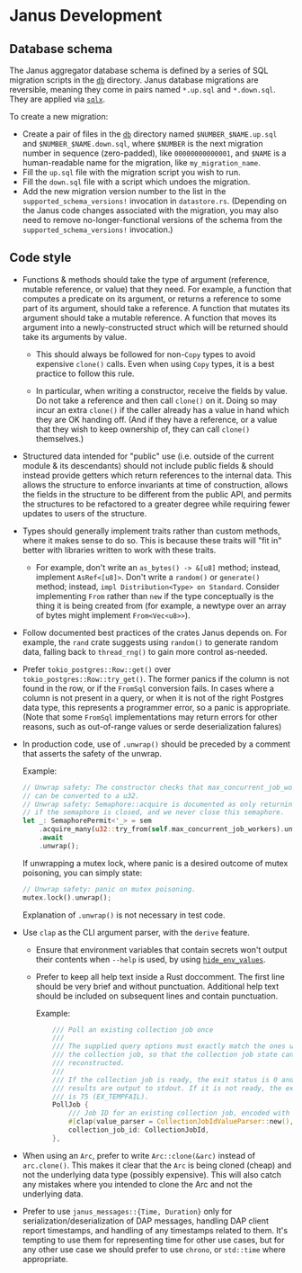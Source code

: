 # Janus Development

## Database schema

The Janus aggregator database schema is defined by a series of SQL migration
scripts in the [`db`](../db) directory. Janus database migrations are
reversible, meaning they come in pairs named `*.up.sql` and `*.down.sql`. They
are applied via [`sqlx`][sqlx-cli].

To create a new migration:

* Create a pair of files in the [`db`](../db) directory named
  `$NUMBER_$NAME.up.sql` and `$NUMBER_$NAME.down.sql`, where `$NUMBER` is the
  next migration number in sequence (zero-padded), like `00000000000001`, and
  `$NAME` is a human-readable name for the migration, like `my_migration_name`.
* Fill the `up.sql` file with the migration script you wish to run.
* Fill the `down.sql` file with a script which undoes the migration.
* Add the new migration version number to the list in the
  `supported_schema_versions!` invocation in `datastore.rs`. (Depending on the
  Janus code changes associated with the migration, you may also need to remove
  no-longer-functional versions of the schema from the
  `supported_schema_versions!` invocation.)

[sqlx-cli]: https://crates.io/crates/sqlx-cli

## Code style

* Functions & methods should take the type of argument (reference, mutable
  reference, or value) that they need. For example, a function that computes a
  predicate on its argument, or returns a reference to some part of its
  argument, should take a reference. A function that mutates its argument should
  take a mutable reference. A function that moves its argument into a
  newly-constructed struct which will be returned should take its arguments by
  value.

  * This should always be followed for non-`Copy` types to avoid expensive
    `clone()` calls. Even when using `Copy` types, it is a best practice to
    follow this rule.

  * In particular, when writing a constructor, receive the fields by value. Do
    not take a reference and then call `clone()` on it. Doing so may incur an
    extra `clone()` if the caller already has a value in hand which they are OK
    handing off. (And if they have a reference, or a value that they wish to
    keep ownership of, they can call `clone()` themselves.)

* Structured data intended for "public" use (i.e. outside of the current module
  & its descendants) should not include public fields & should instead provide
  getters which return references to the internal data. This allows the
  structure to enforce invariants at time of construction, allows the fields in
  the structure to be different from the public API, and permits the structures
  to be refactored to a greater degree while requiring fewer updates to users of
  the structure.

* Types should generally implement traits rather than custom methods, where it
  makes sense to do so. This is because these traits will "fit in" better with
  libraries written to work with these traits.

  * For example, don't write an `as_bytes() -> &[u8]` method; instead, implement
    `AsRef<[u8]>`. Don't write a `random()` or `generate()` method; instead,
    `impl Distribution<Type> on Standard`. Consider implementing `From` rather
    than `new` if the type conceptually is the thing it is being created from
    (for example, a newtype over an array of bytes might implement
    `From<Vec<u8>>`).

* Follow documented best practices of the crates Janus depends on. For example,
  the `rand` crate suggests using `random()` to generate random data, falling
  back to `thread_rng()` to gain more control as-needed.

* Prefer `tokio_postgres::Row::get()` over `tokio_postgres::Row::try_get()`.
  The former panics if the column is not found in the row, or if the `FromSql`
  conversion fails. In cases where a column is not present in a query, or when
  it is not of the right Postgres data type, this represents a programmer error,
  so a panic is appropriate. (Note that some `FromSql` implementations may
  return errors for other reasons, such as out-of-range values or serde
  deserialization falures)

* In production code, use of `.unwrap()` should be preceded by a comment
  that asserts the safety of the unwrap.

  Example:
  ```rust
  // Unwrap safety: The constructor checks that max_concurrent_job_workers 
  // can be converted to a u32.
  // Unwrap safety: Semaphore::acquire is documented as only returning an error
  // if the semaphore is closed, and we never close this semaphore.
  let _: SemaphorePermit<'_> = sem
      .acquire_many(u32::try_from(self.max_concurrent_job_workers).unwrap())
      .await
      .unwrap();
  ```

  If unwrapping a mutex lock, where panic is a desired outcome of mutex poisoning,
  you can simply state:
  ```rust
  // Unwrap safety: panic on mutex poisoning.
  mutex.lock().unwrap();
  ```

  Explanation of `.unwrap()` is not necessary in test code.

* Use `clap` as the CLI argument parser, with the `derive` feature.

  * Ensure that environment variables that contain secrets won't output their
    contents when `--help` is used, by using [`hide_env_values`][hide_env_values].

  * Prefer to keep all help text inside a Rust doccomment. The first line should
    be very brief and without punctuation. Additional help text should be
    included on subsequent lines and contain punctuation.

    Example:
    ```rust
        /// Poll an existing collection job once
        ///
        /// The supplied query options must exactly match the ones used to create
        /// the collection job, so that the collection job state can be correctly
        /// reconstructed.
        ///
        /// If the collection job is ready, the exit status is 0 and the job
        /// results are output to stdout. If it is not ready, the exit status 
        /// is 75 (EX_TEMPFAIL).
        PollJob {
            /// Job ID for an existing collection job, encoded with unpadded base64url
            #[clap(value_parser = CollectionJobIdValueParser::new(), required = true)]
            collection_job_id: CollectionJobId,
        },
    ```

* When using an `Arc`, prefer to write `Arc::clone(&arc)` instead of `arc.clone()`.
  This makes it clear that the `Arc` is being cloned (cheap) and not the underlying
  data type (possibly expensive). This will also catch any mistakes where you
  intended to clone the Arc and not the underlying data.

* Prefer to use `janus_messages::{Time, Duration}` only for
  serialization/deserialization of DAP messages, handling DAP client report timestamps,
  and handling of any timestamps related to them. It's tempting to use them for
  representing time for other use cases, but for any other use case we should prefer to
  use `chrono`, or `std::time` where appropriate.

[hide_env_values]: https://docs.rs/clap/latest/clap/struct.Arg.html#method.hide_env_values
